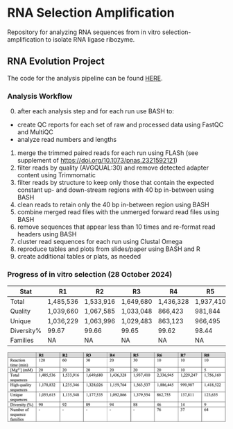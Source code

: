 # RNA Selection Amplification

Repository for analyzing RNA sequences from in vitro selection-amplification to isolate RNA ligase ribozyme.

## RNA Evolution Project

The code for the analysis pipeline can be found [HERE](https://github.com/ElizabethBrooks/RNA_selection_amplification).

### Analysis Workflow

0. after each analysis step and for each run use BASH to:
- create QC reports for each set of raw and processed data using FastQC and MultiQC
- analyze read numbers and lengths 
1. merge the trimmed paired reads for each run using FLASh (see supplement of https://doi.org/10.1073/pnas.2321592121)
2. filter reads by quality (AVGQUAL:30) and remove detected adapter content using Trimmomatic
3. filter reads by structure to keep only those that contain the expected constant up- and down-stream regions with 40 bp in-between using BASH
4. clean reads to retain only the 40 bp in-between region using BASH
5. combine merged read files with the unmerged forward read files using BASH
6. remove sequences that appear less than 10 times and re-format read headers using BASH
7. cluster read sequences for each run using Clustal Omega
8. reproduce tables and plots from slides/paper using BASH and R
9. create additional tables or plats, as needed

### Progress of in vitro selection (28 October 2024)

| Stat | R1 | R2 | R3 | R4 | R5 | R6 | R7 | R8 | D1 | D2 | D3 |
| --- | --- | --- | --- | --- | --- | --- | --- | --- | --- | --- | --- |
| Total | 1,485,536 | 1,533,916 | 1,649,680 | 1,436,328 | 1,937,410 | 2,336,945 | 1,229,247 | 1,756,169 | 1,226,539 | 1,090,909 | 1,656,088 |
| Quality | 1,039,660 | 1,067,585 | 1,033,048 | 866,423 | 981,844 | 916,485 | 582,260 | 889,374 | 865,509 | 807,849 | 1,143,871 |
| Unique | 1,036,229 | 1,063,996 | 1,029,483 | 863,123 | 966,495 | 500,507 | 92,366 | 108,529 | 842,149 | 746,445 | 988,626 |
| Diversity% | 99.67 | 99.66 | 99.65 | 99.62 | 98.44 | 54.61 | 15.86 | 12.20 | 97.30 | 92.40 | 86.43 |
| Families | NA | NA | NA | NA | NA | 15 | 13 | 12 | NA | 3 | 5 |

![Progress of in vitro selection - OG](images/Progress_of_in_vitro_selection.png)
